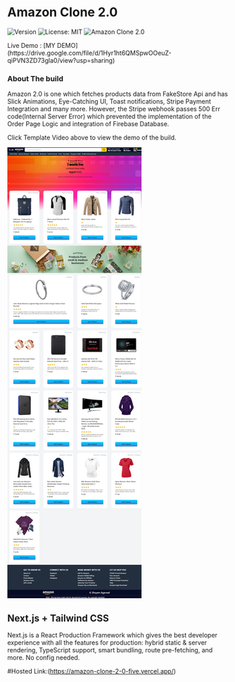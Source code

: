 # Amazon Clone 2.0

<p>
  <img alt="Version" src="https://img.shields.io/badge/version-0.1.0-blue?cacheSeconds=2592000" />
  <img alt="License: MIT" src="https://img.shields.io/badge/License-MIT-yellow" />
  <img alt="Amazon Clone 2.0" src="https://img.shields.io/badge/Amazon-Clone%202.0-blue" />
  <a href="https://clipchamp.com/watch/ix93z97k9Wb?utm_source=embed&utm_medium=embed&utm_campaign=watch">
    
  </a>
</p>
Live Demo : [MY DEMO](https://drive.google.com/file/d/1Hyr1ht6QMSpwOOeuZ-qiPVN3ZD73gla0/view?usp=sharing)

### About The build

Amazon 2.0 is one which fetches products data from FakeStore Api and has Slick Animations, Eye-Catching UI, Toast notifications, Stripe Payment Integration and many more. However, the Stripe webhook passes 500 Err code(Internal Server Error) which prevented the implementation of the Order Page Logic and integration of Firebase Database.

<p>
  Click Template Video above to view the demo of the build.
</p>

![Template Screenshot](TemplateScreenshot.png?raw=true "Template Screenshot")

## Next.js + Tailwind CSS

Next.js is a React Production Framework which gives the best developer experience with all the features for production: hybrid static & server rendering, TypeScript support, smart bundling, route pre-fetching, and more. No config needed.


#Hosted Link:(https://amazon-clone-2-0-five.vercel.app/)




